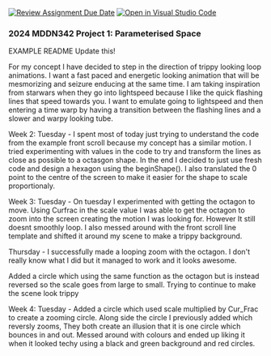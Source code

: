 [![Review Assignment Due Date](https://classroom.github.com/assets/deadline-readme-button-24ddc0f5d75046c5622901739e7c5dd533143b0c8e959d652212380cedb1ea36.svg)](https://classroom.github.com/a/DlFCTo_q)
[![Open in Visual Studio Code](https://classroom.github.com/assets/open-in-vscode-718a45dd9cf7e7f842a935f5ebbe5719a5e09af4491e668f4dbf3b35d5cca122.svg)](https://classroom.github.com/online_ide?assignment_repo_id=14047042&assignment_repo_type=AssignmentRepo)
### 2024 MDDN342 Project 1: Parameterised Space
EXAMPLE README 
Update this! 

For my concept I have decided to step in the direction of trippy looking loop animations. I want a fast paced and energetic looking animation that will be mesmorizing and seizure enducing at the same time. I am taking inspiration from starwars when they go into lightspeed because I like the quick flashing lines that speed towards you. I want to emulate going to lightspeed and then entering a time warp by having a transition between the flashing lines and a slower and warpy looking tube. 

Week 2:
Tuesday - I spent most of today just trying to understand the code from the example front scroll because my concept has a similar motion. I tried experimenting with values in the code to try and transform the lines as close as possible to a octasgon shape. In the end I decided to just use fresh code and design a hexagon using the beginShape(). I also translated the 0 point to the centre of the screen to make it easier for the shape to scale proportionaly. 

Week 3:
Tuesday - On tuesday I experimented with getting the octagon to move. Using Curfrac in the scale value I was able to get the octagon to zoom into the screen creating the motion I was looking for. However It still doesnt smoothly loop. I also messed around with the front scroll line template and shifted it around my scene to make a trippy background. 

Thursday - I successfully made a looping zoom with the octagon. I don't really know what I did but it managed to work and it looks awesome. 

Added a circle which using the same function as the octagon but is instead reversed so the scale goes from large to small. Trying to continue to make the scene look trippy 

Week 4:
Tuesday - Added a circle which used scale multiplied by Cur_Frac to create a zooming circle. Along side the circle I previously added which reversly zooms, They both create an illusion that it is one circle which bounces in and out. Messed around with colours and ended up liking it when it looked techy using a black and green background and red circles. 